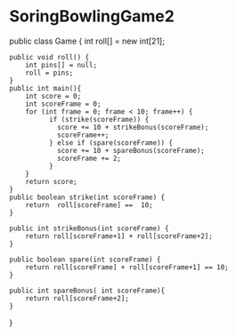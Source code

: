 # SoringBowlingGame2

public class Game {
	int roll[] = new int[21];
	
	public void roll() {
		int pins[] = null;
		roll = pins;
	}
	public int main(){
		int score = 0;
		int scoreFrame = 0;
		for (int frame = 0; frame < 10; frame++) {
		      if (strike(scoreFrame)) {
		        score += 10 + strikeBonus(scoreFrame);
		        scoreFrame++;
		      } else if (spare(scoreFrame)) {
		        score += 10 + spareBonus(scoreFrame);
		        scoreFrame += 2;
		      } 
		}
		return score;
	}
	public boolean strike(int scoreFrame) {
		return  roll[scoreFrame] ==  10;
	}
	
	public int strikeBonus(int scoreFrame) {
		return roll[scoreFrame+1] + roll[scoreFrame+2];
	}
	
	public boolean spare(int scoreFrame) {
		return roll[scoreFrame] + roll[scoreFrame+1] == 10;
	}
	
	public int spareBonus( int scoreFrame){
		return roll[scoreFrame+2];
	}	
}
